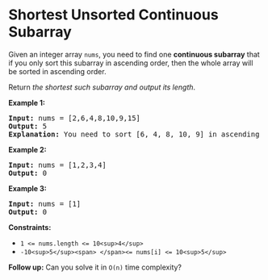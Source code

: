 # Shortest Unsorted Continuous Subarray

Given an integer array `nums`, you need to find one **continuous subarray** that if you only sort this subarray in ascending order, then the whole array will be sorted in ascending order.

Return *the shortest such subarray and output its length*.

**Example 1:**

<pre><strong>Input:</strong> nums = [2,6,4,8,10,9,15]
<strong>Output:</strong> 5
<strong>Explanation:</strong> You need to sort [6, 4, 8, 10, 9] in ascending order to make the whole array sorted in ascending order.
</pre>

**Example 2:**

<pre><strong>Input:</strong> nums = [1,2,3,4]
<strong>Output:</strong> 0
</pre>

**Example 3:**

<pre><strong>Input:</strong> nums = [1]
<strong>Output:</strong> 0
</pre>

**Constraints:**

* `1 <= nums.length <= 10<sup>4</sup>`
* `-10<sup>5</sup><span> </span><= nums[i] <= 10<sup>5</sup>`

**Follow up:** Can you solve it in `O(n)` time complexity?
